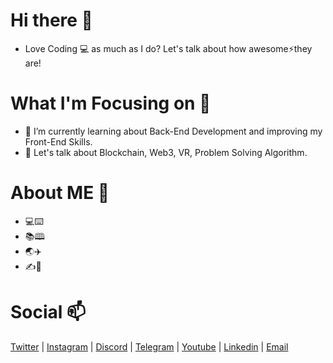# Hi there 👋

- Love Coding 💻 as much as I do? Let's talk about how awesome⚡they are!

# What I'm Focusing on 🌱

- 👯 I’m currently learning about Back-End Development and improving my Front-End Skills. 
- 💬 Let's talk about Blockchain, Web3, VR, Problem Solving Algorithm.

# About ME 🤔

- 💻⌨️
- 📚🕮
- 🌏✈️
- ✍️📓

# Social 📫
<a href="https://www.twitter.com/a_nuragjain" >Twitter</a> | <a href="https://www.twitter.com/a_nuragjain">Instagram</a> | <a href="#">Discord</a> | <a href="https://www.t.me/a_nuragjain">Telegram</a> | <a href="https://www.youtube.com/channel/UCCEd86oQN9DQcgespRrmT2A">Youtube</a> | <a href="https://linkedin.com/in/anuragjain-in">Linkedin</a> | <a href="mailto:itsanuragjain.03@gmail.com">Email</a>  
